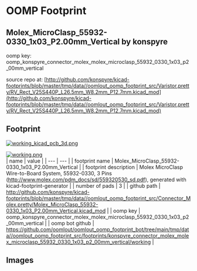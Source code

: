 # OOMP Footprint  
## Molex_MicroClasp_55932-0330_1x03_P2.00mm_Vertical  by konspyre  
  
oomp key: oomp_konspyre_connector_molex_molex_microclasp_55932_0330_1x03_p2_00mm_vertical  
  
source repo at: [http://github.com/konspyre/kicad-footprints/blob/master/tmp/data//oomlout_oomp_footprint_src/Varistor.pretty/RV_Rect_V25S440P_L26.5mm_W8.2mm_P12.7mm.kicad_mod](http://github.com/konspyre/kicad-footprints/blob/master/tmp/data//oomlout_oomp_footprint_src/Varistor.pretty/RV_Rect_V25S440P_L26.5mm_W8.2mm_P12.7mm.kicad_mod)  
## Footprint  
  
[![working_kicad_pcb_3d.png](working_kicad_pcb_3d_600.png)](working_kicad_pcb_3d.png)  
  
[![working.png](working_600.png)](working.png)  
| name | value | 
| --- | --- | 
| footprint name | Molex_MicroClasp_55932-0330_1x03_P2.00mm_Vertical | 
| footprint description | Molex MicroClasp Wire-to-Board System, 55932-0330, 3 Pins (http://www.molex.com/pdm_docs/sd/559320530_sd.pdf), generated with kicad-footprint-generator | 
| number of pads | 3 | 
| github path | http://github.com/konspyre/kicad-footprints/blob/master/tmp/data//oomlout_oomp_footprint_src/Connector_Molex.pretty/Molex_MicroClasp_55932-0330_1x03_P2.00mm_Vertical.kicad_mod | 
| oomp key | oomp_konspyre_connector_molex_molex_microclasp_55932_0330_1x03_p2_00mm_vertical | 
| oomp bot github | https://github.com/oomlout/oomlout_oomp_footprint_bot/tree/main/tmp/data//oomlout_oomp_footprint_src/footprints/konspyre_connector_molex_molex_microclasp_55932_0330_1x03_p2_00mm_vertical/working | 
## Images  

